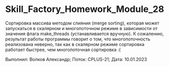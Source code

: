 # Skill_Factory_Homework_Module_28

Сортировка массива методом слияния (merge sorting), которая может запускаться в скалярном и многопоточном режиме в зависимости от значения флага make_threads (устанавливается вручную). К сожалению, результат работы программы говорит о том, что многопоточность реализована неверно, так как в скалярном режиме сортировка работает быстрее, чем многопоточная сортировка :( 

Выполнил: Волков Александр;
Поток: CPLUS-21;
Дата: 10.01.2023
